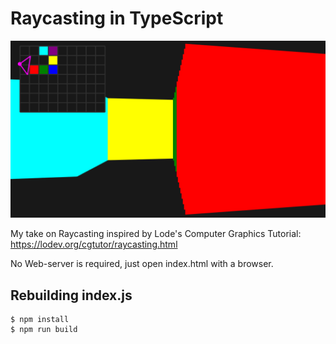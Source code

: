 # Raycasting in TypeScript

![screenshot](./screenshot.png)

My take on Raycasting inspired by Lode's Computer Graphics Tutorial: https://lodev.org/cgtutor/raycasting.html

No Web-server is required, just open index.html with a browser.

## Rebuilding index.js

```console
$ npm install
$ npm run build
```
